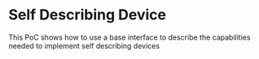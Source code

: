 # Self Describing Device

This PoC shows how to use a base interface to describe the capabilities needed to implement self describing devices